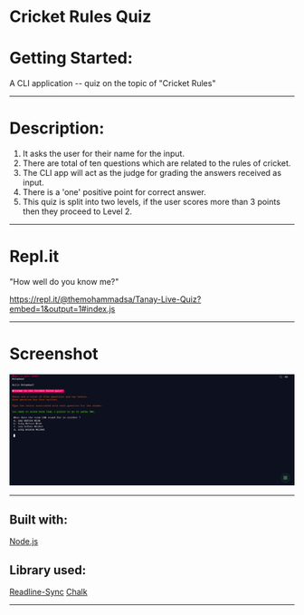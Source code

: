 # Cricket Rules Quiz

# Getting Started:

A CLI application -- quiz on the topic of "Cricket Rules"

********
# Description:

1. It asks the user for their name for the input.
2. There are total of ten questions which are related to the rules of cricket.
3. The CLI app will act as the judge for grading the answers received as input.
4. There is a 'one' positive point for correct answer. 
5. This quiz is split into two levels, if the user scores more than 3 points then they proceed to Level 2. 

********
# Repl.it

"How well do you know me?"

https://repl.it/@themohammadsa/Tanay-Live-Quiz?embed=1&output=1#index.js

********

# Screenshot 

![Screenshot](/images/screenshot.png)

********


## Built with:

[Node.js](https://nodejs.org/en/)

## Library used:

[Readline-Sync](https://www.npmjs.com/package/readline-sync)
[Chalk](https://www.npmjs.com/package/chalk)

********